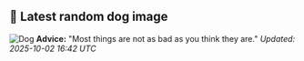 ## 🐶 Latest random dog image
![Dog](https://images.dog.ceo/breeds/pekinese/n02086079_8074.jpg)
**Advice:** "Most things are not as bad as you think they are."
*Updated: 2025-10-02 16:42 UTC*
